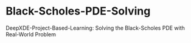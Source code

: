 # Black-Scholes-PDE-Solving
DeepXDE-Project-Based-Learning:  Solving the Black-Scholes PDE with Real-World Problem
